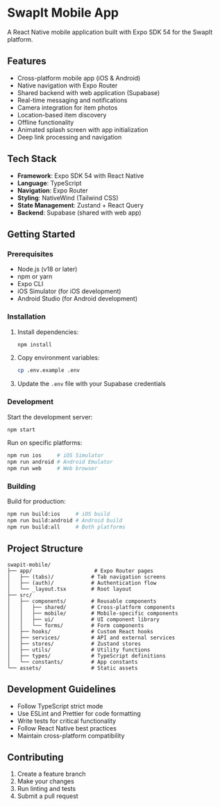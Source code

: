 # SwapIt Mobile App

A React Native mobile application built with Expo SDK 54 for the SwapIt platform.

## Features

- Cross-platform mobile app (iOS & Android)
- Native navigation with Expo Router
- Shared backend with web application (Supabase)
- Real-time messaging and notifications
- Camera integration for item photos
- Location-based item discovery
- Offline functionality
- Animated splash screen with app initialization
- Deep link processing and navigation

## Tech Stack

- **Framework**: Expo SDK 54 with React Native
- **Language**: TypeScript
- **Navigation**: Expo Router
- **Styling**: NativeWind (Tailwind CSS)
- **State Management**: Zustand + React Query
- **Backend**: Supabase (shared with web app)

## Getting Started

### Prerequisites

- Node.js (v18 or later)
- npm or yarn
- Expo CLI
- iOS Simulator (for iOS development)
- Android Studio (for Android development)

### Installation

1. Install dependencies:
   ```bash
   npm install
   ```

2. Copy environment variables:
   ```bash
   cp .env.example .env
   ```

3. Update the `.env` file with your Supabase credentials

### Development

Start the development server:
```bash
npm start
```

Run on specific platforms:
```bash
npm run ios     # iOS Simulator
npm run android # Android Emulator
npm run web     # Web browser
```

### Building

Build for production:
```bash
npm run build:ios     # iOS build
npm run build:android # Android build
npm run build:all     # Both platforms
```

## Project Structure

```
swapit-mobile/
├── app/                    # Expo Router pages
│   ├── (tabs)/            # Tab navigation screens
│   ├── (auth)/            # Authentication flow
│   └── _layout.tsx        # Root layout
├── src/
│   ├── components/        # Reusable components
│   │   ├── shared/        # Cross-platform components
│   │   ├── mobile/        # Mobile-specific components
│   │   ├── ui/            # UI component library
│   │   └── forms/         # Form components
│   ├── hooks/             # Custom React hooks
│   ├── services/          # API and external services
│   ├── stores/            # Zustand stores
│   ├── utils/             # Utility functions
│   ├── types/             # TypeScript definitions
│   └── constants/         # App constants
└── assets/                # Static assets
```

## Development Guidelines

- Follow TypeScript strict mode
- Use ESLint and Prettier for code formatting
- Write tests for critical functionality
- Follow React Native best practices
- Maintain cross-platform compatibility

## Contributing

1. Create a feature branch
2. Make your changes
3. Run linting and tests
4. Submit a pull request